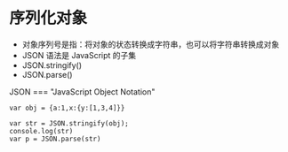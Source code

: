 # 序列化对象

- 对象序列号是指：将对象的状态转换成字符串，也可以将字符串转换成对象
- JSON 语法是 JavaScript 的子集
- JSON.stringify()
- JSON.parse()

JSON === "JavaScript Object Notation"

```
var obj = {a:1,x:{y:[1,3,4]}}

var str = JSON.stringify(obj);
console.log(str)
var p = JSON.parse(str)
```
